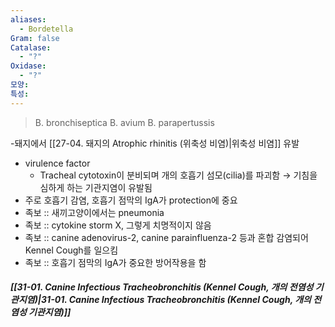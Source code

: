 ```yaml
---
aliases:
  - Bordetella
Gram: false
Catalase:
  - "?"
Oxidase:
  - "?"
모양: 
특성: 
---
```

>B. bronchiseptica
>B. avium
>B. parapertussis

-돼지에서 [[27-04. 돼지의 Atrophic rhinitis (위축성 비염)|위축성 비염]] 유발
- virulence factor
	- Tracheal cytotoxin이 분비되며 개의 호흡기 섬모(cilia)를 파괴함 → 기침을 심하게 하는 기관지염이 유발됨
- 주로 호흡기 감염, 호흡기 점막의 IgA가 protection에 중요
- 족보 :: 새끼고양이에서는 pneumonia
- 족보 :: cytokine storm X, 그렇게 치명적이지 않음
- 족보 :: canine adenovirus-2, canine parainfluenza-2 등과 혼합 감염되어 Kennel Cough를 일으킴
- 족보 :: 호흡기 점막의 IgA가 중요한 방어작용을 함

##### [[31-01. Canine Infectious Tracheobronchitis (Kennel Cough, 개의 전염성 기관지염)|31-01. Canine Infectious Tracheobronchitis (Kennel Cough, 개의 전염성 기관지염)]]

